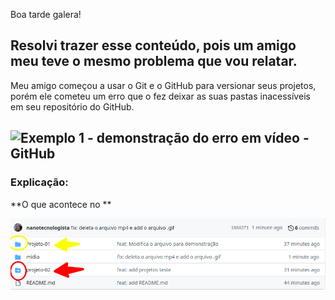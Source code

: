Boa tarde galera!

## Resolvi trazer esse conteúdo, pois um amigo meu teve o mesmo problema que vou relatar.

Meu amigo começou a usar o Git e o GitHub para versionar seus projetos, porém ele cometeu um erro que o fez deixar as suas pastas inacessíveis em seu repositório do GitHub.

![Exemplo 1 - demonstração do erro em vídeo - GitHub](https://raw.githubusercontent.com/nanotecnologista/example-git/master/midia/nanotecnologista_example-git.gif)
---

### Explicação:

**O que acontece no **

![Exemplo 2 - diferença entre as pastas- GitHub](https://raw.githubusercontent.com/nanotecnologista/example-git/master/midia/nanotecnologista-example-git.png)
